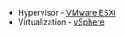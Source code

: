 - Hypervisor - [VMware ESXi](https://www.vmware.com/products/esxi-and-esx.html)
- Virtualization - [vSphere](https://www.vmware.com/products/vsphere.html)
